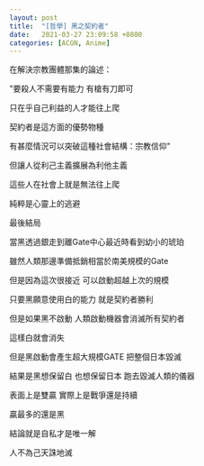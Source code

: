 ```yaml
---
layout: post
title:  "[哲學] 黑之契約者"
date:   2021-03-27 23:09:58 +0800
categories: [ACGN, Anime]
---
```


在解決宗教團體那集的論述：

"要殺人不需要有能力 有槍有刀即可

只在乎自己利益的人才能往上爬

契約者是這方面的優勢物種

有甚麼情況可以突破這種社會結構：宗教信仰"

 

但讓人從利己主義擴展為利他主義

這些人在社會上就是無法往上爬

純粹是心靈上的逃避



最後結局

當黑透過銀走到離Gate中心最近時看到幼小的琥珀

雖然人類那邊準備抵銷相當於南美規模的Gate

但是因為這次很接近 可以啟動超越上次的規模

只要黑願意使用白的能力 就是契約者勝利

但是如果黑不啟動 人類啟動機器會消滅所有契約者

這樣白就會消失

但是黑啟動會產生超大規模GATE 把整個日本毀滅

結果是黑想保留白 也想保留日本 跑去毀滅人類的儀器

表面上是雙贏 實際上是戰爭還是持續

贏最多的還是黑

 

結論就是自私才是唯一解

人不為己天誅地滅